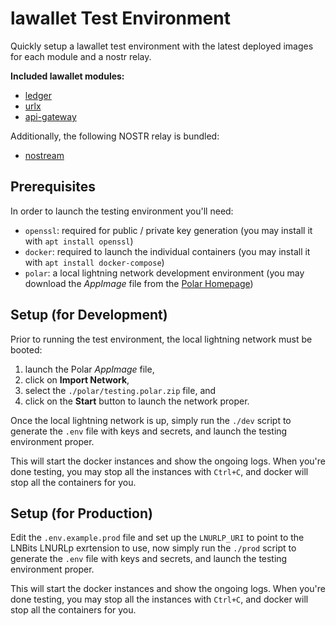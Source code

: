 # lawallet Test Environment

Quickly setup a lawallet test environment with the latest deployed images for each module and a nostr relay.

**Included lawallet modules:**

- [ledger](https://github.com/lawalletio/ledger)
- [urlx](https://github.com/lawalletio/urlx)
- [api-gateway](https://github.com/lawalletio/api-gateway)

Additionally, the following NOSTR relay is bundled:

- [nostream](https://github.com/Cameri/nostream)

## Prerequisites

In order to launch the testing environment you'll need:

- `openssl`: required for public / private key generation (you may install it with `apt install openssl`)
- `docker`: required to launch the individual containers (you may install it with `apt install docker-compose`)
- `polar`: a local lightning network development environment (you may download the _AppImage_ file from the [Polar Homepage](https://lightningpolar.com/))

## Setup (for Development)

Prior to running the test environment, the local lightning network must be booted:

1. launch the Polar _AppImage_ file,
2. click on **Import Network**,
3. select the `./polar/testing.polar.zip` file, and
4. click on the **Start** button to launch the network proper.

Once the local lightning network is up, simply run the `./dev` script to generate the `.env` file with keys and secrets, and launch the testing environment proper.

This will start the docker instances and show the ongoing logs.
When you're done testing, you may stop all the instances with `Ctrl+C`, and docker will stop all the containers for you.

## Setup (for Production)

Edit the `.env.example.prod` file and set up the `LNURLP_URI` to point to the LNBits LNURLp exrtension to use, now simply run the `./prod` script to generate the `.env` file with keys and secrets, and launch the testing environment proper.

This will start the docker instances and show the ongoing logs.
When you're done testing, you may stop all the instances with `Ctrl+C`, and docker will stop all the containers for you.
